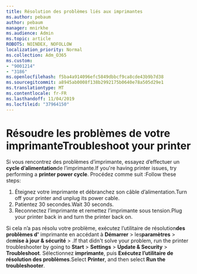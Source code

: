 ```yaml
---
title: Résolution des problèmes liés aux imprimantes
ms.author: pebaum
author: pebaum
manager: mnirkhe
ms.audience: Admin
ms.topic: article
ROBOTS: NOINDEX, NOFOLLOW
localization_priority: Normal
ms.collection: Adm_O365
ms.custom:
- "9001214"
- "3186"
ms.openlocfilehash: f5ba4a914096efc5849dbbcf9ca8cde43b9b7d38
ms.sourcegitcommit: a8945ab0008f138b2992175b0640e78a505d29e1
ms.translationtype: MT
ms.contentlocale: fr-FR
ms.lasthandoff: 11/04/2019
ms.locfileid: "37964150"
---
```

# <a name="troubleshoot-your-printer"></a><span data-ttu-id="5779d-102">Résoudre les problèmes de votre imprimante</span><span class="sxs-lookup"><span data-stu-id="5779d-102">Troubleshoot your printer</span></span>

<span data-ttu-id="5779d-103">Si vous rencontrez des problèmes d’imprimante, essayez d’effectuer un **cycle d’alimentation**de l’imprimante.</span><span class="sxs-lookup"><span data-stu-id="5779d-103">If you're having printer issues, try performing a **printer power cycle**.</span></span> <span data-ttu-id="5779d-104">Procédez comme suit :</span><span class="sxs-lookup"><span data-stu-id="5779d-104">Follow these steps:</span></span>

1. <span data-ttu-id="5779d-105">Éteignez votre imprimante et débranchez son câble d’alimentation.</span><span class="sxs-lookup"><span data-stu-id="5779d-105">Turn off your printer and unplug its power cable.</span></span>
2. <span data-ttu-id="5779d-106">Patientez 30 secondes.</span><span class="sxs-lookup"><span data-stu-id="5779d-106">Wait 30 seconds.</span></span>
3. <span data-ttu-id="5779d-107">Reconnectez l’imprimante et remettez l’imprimante sous tension.</span><span class="sxs-lookup"><span data-stu-id="5779d-107">Plug your printer back in and turn the printer back on.</span></span>

<span data-ttu-id="5779d-108">Si cela n’a pas résolu votre problème, exécutez l’utilitaire de résolution**des problèmes d'** imprimante en accédant à **Démarrer** > les**paramètres** > de**mise à jour & sécurité** > .</span><span class="sxs-lookup"><span data-stu-id="5779d-108">If that didn't solve your problem, run the printer troubleshooter by going to **Start** > **Settings** > **Update & Security** > **Troubleshoot**.</span></span> <span data-ttu-id="5779d-109">Sélectionnez **imprimante**, puis **Exécutez l’utilitaire de résolution des problèmes**.</span><span class="sxs-lookup"><span data-stu-id="5779d-109">Select **Printer**, and then select **Run the troubleshooter**.</span></span>